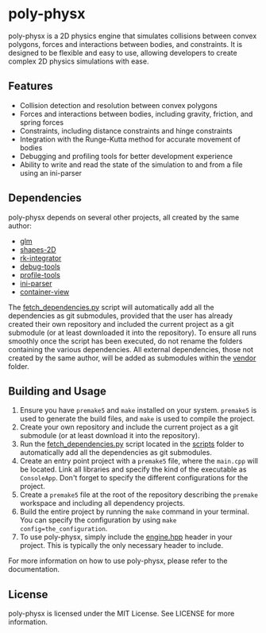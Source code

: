 # poly-physx

poly-physx is a 2D physics engine that simulates collisions between convex polygons, forces and interactions between bodies, and constraints. It is designed to be flexible and easy to use, allowing developers to create complex 2D physics simulations with ease.

## Features

- Collision detection and resolution between convex polygons
- Forces and interactions between bodies, including gravity, friction, and spring forces
- Constraints, including distance constraints and hinge constraints
- Integration with the Runge-Kutta method for accurate movement of bodies
- Debugging and profiling tools for better development experience
- Ability to write and read the state of the simulation to and from a file using an ini-parser

## Dependencies

poly-physx depends on several other projects, all created by the same author:

- [glm](https://github.com/g-truc/glm)
- [shapes-2D](https://github.com/ismawno/shapes-2D)
- [rk-integrator](https://github.com/ismawno/rk-integrator)
- [debug-tools](https://github.com/ismawno/debug-tools)
- [profile-tools](https://github.com/ismawno/profile-tools)
- [ini-parser](https://github.com/ismawno/ini-parser)
- [container-view](https://github.com/ismawno/container-view)

The [fetch_dependencies.py](https://github.com/ismawno/poly-physx/scripts/fetch_dependencies.py) script will automatically add all the dependencies as git submodules, provided that the user has already created their own repository and included the current project as a git submodule (or at least downloaded it into the repository). To ensure all runs smoothly once the script has been executed, do not rename the folders containing the various dependencies. All external dependencies, those not created by the same author, will be added as submodules within the [vendor](https://github.com/ismawno/poly-physx/vendor) folder.

## Building and Usage

1. Ensure you have `premake5` and `make` installed on your system. `premake5` is used to generate the build files, and `make` is used to compile the project.
2. Create your own repository and include the current project as a git submodule (or at least download it into the repository).
3. Run the [fetch_dependencies.py](https://github.com/ismawno/poly-physx/scripts/fetch_dependencies.py) script located in the [scripts](https://github.com/ismawno/poly-physx/scripts) folder to automatically add all the dependencies as git submodules.
4. Create an entry point project with a `premake5` file, where the `main.cpp` will be located. Link all libraries and specify the kind of the executable as `ConsoleApp`. Don't forget to specify the different configurations for the project.
5. Create a `premake5` file at the root of the repository describing the `premake` workspace and including all dependency projects.
6. Build the entire project by running the `make` command in your terminal. You can specify the configuration by using `make config=the_configuration`.
7. To use poly-physx, simply include the [engine.hpp](https://github.com/ismawno/poly-physx/include/ppx/engine.hpp) header in your project. This is typically the only necessary header to include.

For more information on how to use poly-physx, please refer to the documentation.

## License

poly-physx is licensed under the MIT License. See LICENSE for more information.
